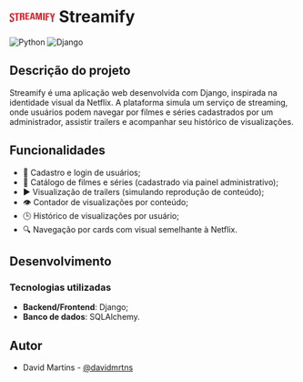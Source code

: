# <img src="static/images/streamify_logo.png" width="80px" /> Streamify

![Python](https://img.shields.io/badge/Python-FFD43B?style=for-the-badge&logo=python&logoColor=blue&style=for-the-badge)
![Django](https://img.shields.io/badge/Django-092E20?style=for-the-badge&logo=django&logoColor=green&style=for-the-badge)

## Descrição do projeto
Streamify é uma aplicação web desenvolvida com Django, inspirada na identidade visual da Netflix. A plataforma simula um serviço de streaming, onde usuários podem navegar por filmes e séries cadastrados por um administrador, assistir trailers e acompanhar seu histórico de visualizações.

## Funcionalidades
- 👤 Cadastro e login de usuários;
- 🎥 Catálogo de filmes e séries (cadastrado via painel administrativo);
- ▶️ Visualização de trailers (simulando reprodução de conteúdo);
- 👁️ Contador de visualizações por conteúdo;
- 🕒 Histórico de visualizações por usuário;
- 🔍 Navegação por cards com visual semelhante à Netflix.

## Desenvolvimento
### Tecnologias utilizadas
- **Backend/Frontend**: Django;
- **Banco de dados**: SQLAlchemy.

## Autor
- David Martins - [@davidmrtns](https://github.com/davidmrtns/)
